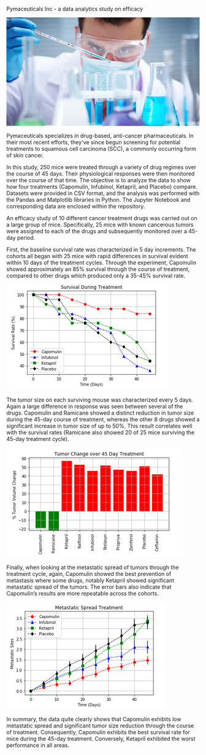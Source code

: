 Pymaceuticals Inc - a data analytics study on efficacy 

![Laboratory](Laboratory.jpg)

Pymaceuticals specializes in drug-based, anti-cancer pharmaceuticals. In their most recent efforts, they've since begun screening for potential treatments to squamous cell carcinoma (SCC), a commonly occurring form of skin cancer.

In this study, 250 mice were treated through a variety of drug regimes over the course of 45 days. Their physiological responses were then monitored over the course of that time. The objective is to analyze the data to show how four treatments (Capomulin, Infubinol, Ketapril, and Placebo) compare. Datasets were provided in CSV format, and the analysis was performed with the Pandas and Matplotlib libraries in Python. The Jupyter Notebook and corresponding data are enclosed within the repository.

An efficacy study of 10 different cancer treatment drugs was carried out on a large group of mice. Specifically, 25 mice with known cancerous tumors were assigned to each of the drugs and subsequently monitored over a 45-day period.

First, the baseline survival rate was characterized in 5 day increments. The cohorts all began with 25 mice with rapid differences in survival evident within 10 days of the treatment cycles. Through the experiment, Capomulin showed approximately an 85% survival through the course of treatment, compared to other drugs which produced only a 35-45% survival rate. 

 
![Survival](pymaceuticals_survival.png)

The tumor size on each surviving mouse was characterized every 5 days. Again a large difference in response was seen between several of the drugs. Capomulin and Ramicane showed a distinct reduction in tumor size during the 45-day course of treatment, whereas the other 8 drugs showed a significant increase in tumor size of up to 50%. This result correlates well with the survival rates (Ramicane also showed 20 of 25 mice surviving the 45-day treatment cycle).


![45Day](pymaceuticals_45day.png)

Finally, when looking at the metastatic spread of tumors through the treatment cycle, again, Capomulin showed the best prevention of metastasis where some drugs, notably Ketapril showed significant metastatic spread of the tumors. The error bars also indicate that Capomulin’s results are more repeatable across the cohorts.
 
 
![Metastasis](pymaceuticals_metastasis.png)

In summary, the data quite clearly shows that Capomulin exhibits low metastatic spread and significant tumor size reduction through the course of treatment. Consequently, Capomulin exhibits the best survival rate for mice during the 45-day treatment. Conversely, Ketapril exhibited the worst performance in all areas. 
